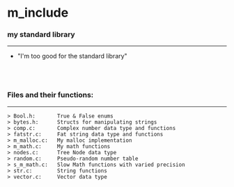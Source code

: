 # m_include
### my standard library
---
* "I'm too good for the standard library"

<br> <br>

### Files and their functions:
---
```
> Bool.h:		True & False enums
> bytes.h:		Structs for manipulating strings
> comp.c:		Complex number data type and functions
> fatstr.c:		Fat string data type and functions
> m_malloc.c:	My malloc implementation
> m_math.c:		My math functions
> nodes.c:		Tree Node data type
> random.c:		Pseudo-random number table
> s_m_math.c:	Slow Math functions with varied precision
> str.c:		String functions
> vector.c:		Vector data type
```
